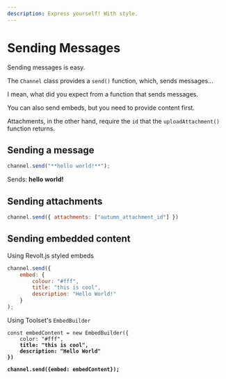 ```yaml
---
description: Express yourself! With style.
---
```


# Sending Messages

Sending messages is easy.

The `Channel` class provides a `send()` function, which, sends messages...

I mean, what did you expect from a function that sends messages.

You can also send embeds, but you need to provide content first.

Attachments, in the other hand, require the `id` that the `uploadAttachment()` function returns.

## Sending a message

```javascript
channel.send("**hello world!**");
```

Sends: **hello world!**

## Sending attachments

```javascript
channel.send({ attachments: ["autumn_attachment_id"] })
```

## Sending embedded content

Using Revolt.js styled embeds

```javascript
channel.send({
    embed: {
        colour: "#fff",
        title: "this is cool",
        description: "Hello World!"
    }
);
```

Using Toolset's `EmbedBuilder`

<pre class="language-javascript"><code class="lang-javascript">const embedContent = new EmbedBuilder({
    color: "#fff",
<strong>    title: "this is cool",
</strong><strong>    description: "Hello World"
</strong><strong>})
</strong><strong>
</strong><strong>channel.send({embed: embedContent});
</strong></code></pre>
